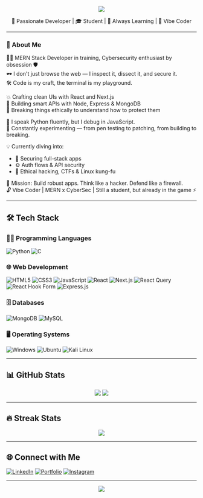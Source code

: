 <!-- Header Banner -->
<p align="center">
  <img src="https://capsule-render.vercel.app/api?type=waving&color=0:6a00ff,100:8a2be2&height=200&section=header&text=Hi%20there!%20I'm%20Bharath%20Honakatti%20👋&fontSize=30&fontAlignY=40" />
</p>

<!-- Vibe Intro -->
<p align="center">🚀 Passionate Developer | 🎓 Student | 🌱 Always Learning | 🧠 Vibe Coder</p>

---

<!-- About Me -->
### 👋 About Me

🧑‍💻 MERN Stack Developer in training, Cybersecurity enthusiast by obsession 🛡️  
🕶️ I don't just browse the web — I inspect it, dissect it, and secure it.  
🛠️ Code is my craft, the terminal is my playground.  
  
💥 Crafting clean UIs with React and Next.js  
🌌 Building smart APIs with Node, Express & MongoDB  
🔐 Breaking things ethically to understand how to protect them  
  
🐍 I speak Python fluently, but I debug in JavaScript.  
🧪 Constantly experimenting — from pen testing to patching, from building to breaking.  
  
💡 Currently diving into:  
- 🔗 Securing full-stack apps  
- ⚙️ Auth flows & API security  
- 🧬 Ethical hacking, CTFs & Linux kung-fu  
  
🎯 Mission: Build robust apps. Think like a hacker. Defend like a firewall.  
🔓 Vibe Coder | MERN x CyberSec | Still a student, but already in the game ⚡

---

## 🛠 Tech Stack

### 👨‍💻 Programming Languages
![Python](https://img.shields.io/badge/Python-3776AB?style=flat-square&logo=python&logoColor=white)
![C](https://img.shields.io/badge/C-00599C?style=flat-square&logo=c&logoColor=white)

### 🌐 Web Development
![HTML5](https://img.shields.io/badge/HTML5-E34F26?style=flat-square&logo=html5&logoColor=white)
![CSS3](https://img.shields.io/badge/CSS3-1572B6?style=flat-square&logo=css3&logoColor=white)
![JavaScript](https://img.shields.io/badge/JavaScript-F7DF1E?style=flat-square&logo=javascript&logoColor=black)
![React](https://img.shields.io/badge/React-20232A?style=flat-square&logo=react&logoColor=61DAFB)
![Next.js](https://img.shields.io/badge/Next.js-000000?style=flat-square&logo=nextdotjs&logoColor=white)
![React Query](https://img.shields.io/badge/React%20Query-FF4154?style=flat-square&logo=reactquery&logoColor=white)
![React Hook Form](https://img.shields.io/badge/React%20Hook%20Form-EC5990?style=flat-square&logo=reacthookform&logoColor=white)
![Express.js](https://img.shields.io/badge/Express.js-404D59?style=flat-square&logo=express&logoColor=white)

### 🗄️ Databases
![MongoDB](https://img.shields.io/badge/MongoDB-4EA94B?style=flat-square&logo=mongodb&logoColor=white)
![MySQL](https://img.shields.io/badge/MySQL-00758F?style=flat-square&logo=mysql&logoColor=white)

### 🖥️ Operating Systems
![Windows](https://img.shields.io/badge/Windows-0078D6?style=flat-square&logo=windows&logoColor=white)
![Ubuntu](https://img.shields.io/badge/Ubuntu-E95420?style=flat-square&logo=ubuntu&logoColor=white)
![Kali Linux](https://img.shields.io/badge/Kali%20Linux-557C94?style=flat-square&logo=kalilinux&logoColor=white)

---

## 📊 GitHub Stats

<p align="center">
  <img src="https://github-readme-stats.vercel.app/api?username=bharathhonakatti26&show_icons=true&theme=tokyonight" />
  <img src="https://github-readme-stats.vercel.app/api/top-langs/?username=bharathhonakatti26&layout=compact&theme=tokyonight" />
</p>

---

## 🔥 Streak Stats

<p align="center">
  <img src="https://github-readme-streak-stats.herokuapp.com/?user=bharathhonakatti26&theme=highcontrast" />
</p>

---

## 🌐 Connect with Me

[![LinkedIn](https://img.shields.io/badge/LinkedIn-blue?style=flat-square&logo=linkedin&logoColor=white)](https://www.linkedin.com/in/bharathhonakatti26/)
[![Portfolio](https://img.shields.io/badge/Portfolio-black?style=flat-square&logo=github&logoColor=white)](https://bharathhonakatti26.github.io/portfolio/)
[![Instagram](https://img.shields.io/badge/Instagram-E4405F?style=flat-square&logo=instagram&logoColor=white)](https://www.instagram.com/proxy_070/)

---

<!-- Footer -->
<p align="center">
  <img src="https://capsule-render.vercel.app/api?type=waving&color=8a2be2&height=100&section=footer" />
</p>
